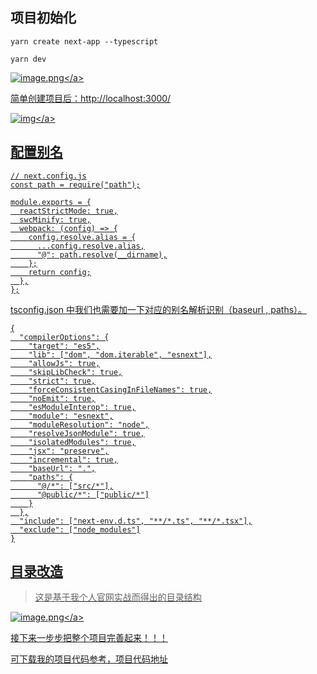 ## 项目初始化
```
yarn create next-app --typescript

yarn dev
```

<a data-fancybox title="image.png" href="https://p6-juejin.byteimg.com/tos-cn-i-k3u1fbpfcp/00ba41a41f184c9c9fc09c6e148f9653~tplv-k3u1fbpfcp-watermark.image?">![image.png](https://p6-juejin.byteimg.com/tos-cn-i-k3u1fbpfcp/00ba41a41f184c9c9fc09c6e148f9653~tplv-k3u1fbpfcp-watermark.image?)</a>

简单创建项目后：http://localhost:3000/

<a data-fancybox title="img" href="https://p6-juejin.byteimg.com/tos-cn-i-k3u1fbpfcp/7c6dd46370f74343863096a10741d4d6~tplv-k3u1fbpfcp-watermark.image?">![img](https://p6-juejin.byteimg.com/tos-cn-i-k3u1fbpfcp/7c6dd46370f74343863096a10741d4d6~tplv-k3u1fbpfcp-watermark.image?)</a>

## 配置别名
```
// next.config.js
const path = require("path");

module.exports = {
  reactStrictMode: true,
  swcMinify: true,
  webpack: (config) => {
    config.resolve.alias = {
      ...config.resolve.alias,
      "@": path.resolve(__dirname),
    };
    return config;
  },
};
```
tsconfig.json 中我们也需要加一下对应的别名解析识别（baseurl , paths）。
```
{
  "compilerOptions": {
    "target": "es5",
    "lib": ["dom", "dom.iterable", "esnext"],
    "allowJs": true,
    "skipLibCheck": true,
    "strict": true,
    "forceConsistentCasingInFileNames": true,
    "noEmit": true,
    "esModuleInterop": true,
    "module": "esnext",
    "moduleResolution": "node",
    "resolveJsonModule": true,
    "isolatedModules": true,
    "jsx": "preserve",
    "incremental": true,
    "baseUrl": ".",
    "paths": {
      "@/*": ["src/*"],
      "@public/*": ["public/*"]
    }
  },
  "include": ["next-env.d.ts", "**/*.ts", "**/*.tsx"],
  "exclude": ["node_modules"]
}
```

## 目录改造
>这是基于我个人官网实战而得出的目录结构

<a data-fancybox title="image.png" href="https://p1-juejin.byteimg.com/tos-cn-i-k3u1fbpfcp/e222ffaa9b6748e3888c246d9b7c21fb~tplv-k3u1fbpfcp-watermark.image?">![image.png](https://p1-juejin.byteimg.com/tos-cn-i-k3u1fbpfcp/e222ffaa9b6748e3888c246d9b7c21fb~tplv-k3u1fbpfcp-watermark.image?)</a>

接下来一步步把整个项目完善起来！！！

可下载我的项目代码参考，[项目代码地址](https://github.com/upJiang/next-ssr-website)


